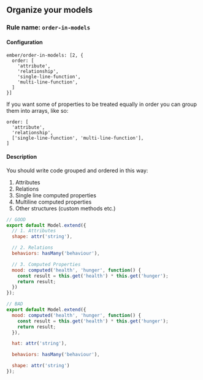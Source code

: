 ## Organize your models

### Rule name: `order-in-models`

#### Configuration

```
ember/order-in-models: [2, {
  order: [
    'attribute',
    'relationship',
    'single-line-function',
    'multi-line-function',
  ]
}]
```

If you want some of properties to be treated equally in order you can group them into arrays, like so:

```
order: [
  'attribute',
  'relationship',
  ['single-line-function', 'multi-line-function'],
]
```

#### Description

You should write code grouped and ordered in this way:

1. Attributes
2. Relations
3. Single line computed properties
4. Multiline computed properties
5. Other structures (custom methods etc.)

```javascript
// GOOD
export default Model.extend({
  // 1. Attributes
  shape: attr('string'),

  // 2. Relations
  behaviors: hasMany('behaviour'),

  // 3. Computed Properties
  mood: computed('health', 'hunger', function() {
    const result = this.get('health') * this.get('hunger');
    return result;
  })
});

// BAD
export default Model.extend({
  mood: computed('health', 'hunger', function() {
    const result = this.get('health') * this.get('hunger');
    return result;
  }),

  hat: attr('string'),

  behaviors: hasMany('behaviour'),

  shape: attr('string')
});
```
